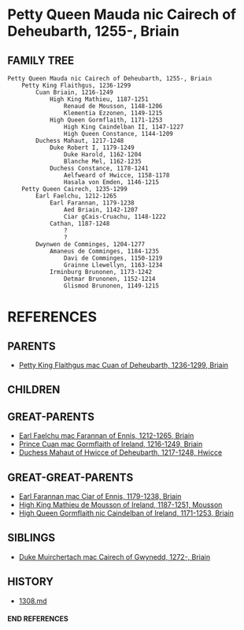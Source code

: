 # Petty Queen Mauda nic Cairech of Deheubarth, 1255-, Briain

## FAMILY TREE
```
Petty Queen Mauda nic Cairech of Deheubarth, 1255-, Briain
    Petty King Flaithgus, 1236-1299
        Cuan Briain, 1216-1249
            High King Mathieu, 1187-1251
                Renaud de Mousson, 1148-1206
                Klementia Ezzonen, 1149-1215
            High Queen Gormflaith, 1171-1253
                High King Caindelban II, 1147-1227
                High Queen Constance, 1144-1209
        Duchess Mahaut, 1217-1248
            Duke Robert I, 1179-1249
                Duke Harold, 1162-1204
                Blanche Mel, 1162-1235
            Duchess Constance, 1178-1241
                Aelfweard of Hwicce, 1158-1178
                Hasala von Emden, 1146-1215
    Petty Queen Cairech, 1235-1299
        Earl Faelchu, 1212-1265
            Earl Farannan, 1179-1238
                Aed Briain, 1142-1207
                Ciar gCais-Cruachu, 1148-1222
            Cathan, 1187-1248
                ?
                ?
        Dwynwen de Comminges, 1204-1277
            Amaneus de Comminges, 1184-1235
                Davi de Comminges, 1150-1219
                Grainne Llewellyn, 1163-1234
            Irminburg Brunonen, 1173-1242
                Detmar Brunonen, 1152-1214
                Glismod Brunonen, 1149-1215
```


# REFERENCES

## PARENTS 
* [Petty King Flaithgus mac Cuan of Deheubarth, 1236-1299, Briain](flaithgus_mac_cuan_1236.md)

## CHILDREN 

## GREAT-PARENTS 
* [Earl Faelchu mac Farannan of Ennis, 1212-1265, Briain](faelchu_mac_farannan_1212.md)
* [Prince Cuan mac Gormflaith of Ireland, 1216-1249, Briain](cuan_mac_gormflaith_1216.md)
* [Duchess Mahaut of Hwicce of Deheubarth, 1217-1248, Hwicce](mahaut_of_hwicce_1217.md)

## GREAT-GREAT-PARENTS 
* [Earl Farannan mac Ciar of Ennis, 1179-1238, Briain](farannan_mac_ciar_1179.md)
* [High King Mathieu de Mousson of Ireland, 1187-1251, Mousson](mathieu_de_mousson_1187.md)
* [High Queen Gormflaith nic Caindelban of Ireland, 1171-1253, Briain](gormflaith_nic_caindelban_1171.md)
## SIBLINGS

* [Duke Muirchertach mac Cairech of Gwynedd, 1272-, Briain](muirchertach_mac_cairech_1272.md)
 
## HISTORY
* [1308.md](../h/1308.md)

#### END REFERENCES
